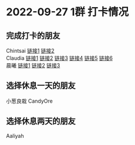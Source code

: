 # 2022-09-27 1群 打卡情况
## 完成打卡的朋友
Chintsai [链接1](http://mmbiz.qpic.cn/mmbiz_jpg/fKBOEML39zqulJ3st6wiaablbAmCibpp5K8Gmws3fibIfVzVBoF9S9QJAicwqQzFtoaMcRQsY6OJia1yicJOywllUPibQ/0) [链接2](http://mmbiz.qpic.cn/mmbiz_jpg/fKBOEML39zqulJ3st6wiaablbAmCibpp5K4QYI8XwBtAUXdaw01BZrsC2EEPR58ss6xa0jP4SkEhOC4xnQnMkZQA/0) <br>Claudia [链接1](http://mmbiz.qpic.cn/mmbiz_jpg/EqM704vBbWDHbqP8vnIvrtHCCia4tJFdzKm7MXhRcKs3kyMqhvH4k8QYgVGdmkAX4P3u3ErBFtIthQGBwkrB40g/0) [链接2](http://mmbiz.qpic.cn/mmbiz_jpg/EqM704vBbWDHbqP8vnIvrtHCCia4tJFdzse8f4av8uRxsfHpiaev92j8LJUdAtiazEFyu1yDuVtYkzVdW0TplP4qg/0) [链接3](http://mmbiz.qpic.cn/mmbiz_jpg/EqM704vBbWBFeyHYuiaBnbQnEicbHhsGbSqGHdxfTFQZw3X0LC1ASXguokuWFUQKPb7qP9uoGHdTnjSNvXI6tJzg/0) [链接4](http://mmbiz.qpic.cn/mmbiz_jpg/EqM704vBbWBFeyHYuiaBnbQnEicbHhsGbSoAxNhLG2uDtmXUxgO0M4jGibw3LMUVGbibArpotYdic3f9tVh3N8MN7Sw/0) [链接5](http://mmbiz.qpic.cn/mmbiz_jpg/EqM704vBbWBFeyHYuiaBnbQnEicbHhsGbSVCUdDib8FKI3nUTOeTiaMNzBibRiaJOR72ic8a5VhQoEo5v4L5y4G3qT2og/0) [链接6](http://mmbiz.qpic.cn/mmbiz_jpg/EqM704vBbWBFeyHYuiaBnbQnEicbHhsGbShHAiaibibFtXSblHgjU7mawbhzdwjBMibveE3QG7EmhPLfiaqeT0Fx7S8dQ/0) <br>晨曦 [链接1](http://mmbiz.qpic.cn/mmbiz_jpg/4rYayDxu0jWZaXy4JbaqscnR92UZsTSAPLykLDLX9esaliazFmqn1sS5GBck9HWTFCP4YMibmv7rnMCvmmMppd2w/0) [链接2](http://mmbiz.qpic.cn/mmbiz_jpg/4rYayDxu0jWZaXy4JbaqscnR92UZsTSAPLykLDLX9esaliazFmqn1sS5GBck9HWTFCP4YMibmv7rnMCvmmMppd2w/0) [链接3](http://mmbiz.qpic.cn/mmbiz_jpg/4rYayDxu0jWZaXy4JbaqscnR92UZsTSAaP7OumbVXNPpTLayPzZCvkswQicqmzURqc4dIUiaZk8Js6zcOz9OqpIQ/0) <br>
## 选择休息一天的朋友
小葱良栽
CandyOre

## 选择休息两天的朋友
Aaliyah

